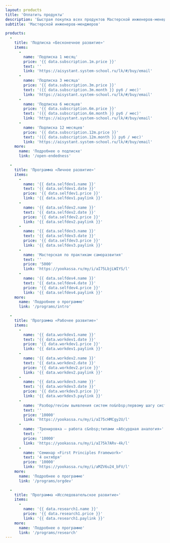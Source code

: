 ```yaml
---
layout: products
title: 'Оплатить продукты'
description: 'Быстрая покупка всех продуктов Мастерской инженеров-менеджеров: подписка «Бесконечное развитие», программы личного, рабочего и исследовательского развития.'
subtitle: 'Мастерской инженеров‑менджеров'

products:
  -
    title: 'Подписка «Бесконечное развитие»'
    items:
      -
        name: 'Подписка 1 месяц'
        price: '{{ data.subscription.1m.price }}'
        text: ''
        link: 'https://aisystant.system-school.ru/lk/#/buy/email'
      -
        name: 'Подписка 3 месяца'
        price: '{{ data.subscription.3m.price }}'
        text: '({{ data.subscription.3m.month }} руб / мес)'
        link: 'https://aisystant.system-school.ru/lk/#/buy/email'
      -
        name: 'Подписка 6 месяцев'
        price: '{{ data.subscription.6m.price }}'
        text: '({{ data.subscription.6m.month }} руб / мес)'
        link: 'https://aisystant.system-school.ru/lk/#/buy/email'
      -
        name: 'Подписка 12 месяцев'
        price: '{{ data.subscription.12m.price }}'
        text: '({{ data.subscription.12m.month }} руб / мес)'
        link: 'https://aisystant.system-school.ru/lk/#/buy/email'
    more:
      name: 'Подробнее о подписке'
      link: '/open-endedness'

  -
    title: 'Программа «Личное развитие»'
    items:
      -
        name: '{{ data.selfdev1.name }}'
        text: '{{ data.selfdev1.date }}'
        price: '{{ data.selfdev1.price }}'
        link: '{{ data.selfdev1.paylink }}'
      -
        name: '{{ data.selfdev2.name }}'
        text: '{{ data.selfdev2.date }}'
        price: '{{ data.selfdev2.price }}'
        link: '{{ data.selfdev2.paylink }}'
      -
        name: '{{ data.selfdev3.name }}'
        text: '{{ data.selfdev3.date }}'
        price: '{{ data.selfdev3.price }}'
        link: '{{ data.selfdev3.paylink }}'
      -
        name: 'Мастерская по практикам саморазвития'
        text: ''
        price: '5000'
        link: 'https://yookassa.ru/my/i/aI75LbjLWIYS/l'
      -
        name: '{{ data.selfdev4.name }}'
        text: '{{ data.selfdev4.date }}'
        price: '{{ data.selfdev4.price }}'
        link: '{{ data.selfdev4.paylink }}'
    more:
      name: 'Подробнее о программе'
      link: '/programs/intro'

  -
    title: 'Программа «Рабочее развитие»'
    items:
      -
        name: '{{ data.workdev1.name }}'
        text: '{{ data.workdev1.date }}'
        price: '{{ data.workdev1.price }}'
        link: '{{ data.workdev1.paylink }}'
      -
        name: '{{ data.workdev2.name }}'
        text: '{{ data.workdev2.date }}'
        price: '{{ data.workdev2.price }}'
        link: '{{ data.workdev2.paylink }}'
      -
        name: '{{ data.workdev3.name }}'
        text: '{{ data.workdev3.date }}'
        price: '{{ data.workdev3.price }}'
        link: '{{ data.workdev3.paylink }}'
      -
        name: 'Разбор/review выявления систем по&nbsp;первому шагу системного промпта'
        text: ''
        price: '10000'
        link: 'https://yookassa.ru/my/i/aI75cHMCgy2U/l'
      -
        name: 'Тренировка — работа с&nbsp;типами «Абсурдная аналогия»'
        text: ''
        price: '10000'
        link: 'https://yookassa.ru/my/i/aI75k7ARv-4k/l'
      -
        name: 'Семинар «First Principles Framework»'
        text: '4 октября'
        price: '10000'
        link: 'https://yookassa.ru/my/i/aMZV6u24_bFV/l'
    more:
      name: 'Подробнее о программе'
      link: '/programs/orgdev'

  -
    title: 'Программа «Исследовательское развитие»'
    items:
      -
        name: '{{ data.research1.name }}'
        price: '{{ data.research1.price }}'
        link: '{{ data.research1.paylink }}'
    more:
      name: 'Подробнее о программе'
      link: '/programs/research'
---
```


